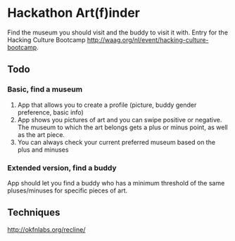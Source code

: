 # Hackathon Art(f)inder

Find the museum you should visit and the buddy to visit it with.
Entry for the Hacking Culture Bootcamp http://waag.org/nl/event/hacking-culture-bootcamp.


## Todo

### Basic, find a museum

1.  App that allows you to create a profile (picture, buddy gender preference, basic info)
2.  App shows you pictures of art and you can swipe positive or negative. The museum to which the art belongs gets a plus or minus point, as well as the art piece.
3.  You can always check your current preferred museum based on the plus and minuses

### Extended version, find a buddy

App should let you find a buddy who has a minimum threshold of the same pluses/minuses for specific pieces of art.


## Techniques

http://okfnlabs.org/recline/